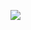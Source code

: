![](http://www.plantuml.com/plantuml/proxy?cache=no&src=https://raw.githubusercontent.com/oleksandrblazhko/ai204-belobrov/laboratory-work-7/2-SoftwareDesign/2.7-PlantUML/DataModel.puml)
